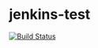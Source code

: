 # jenkins-test

[![Build Status](http://134.209.127.150:8080/job/new-jenkins-test-job/badge/icon)](http://134.209.127.150:8080/job/new-jenkins-test-job/)

